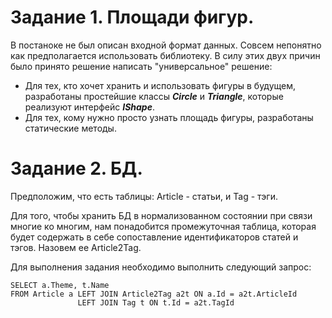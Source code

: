 ﻿# Задание 1. Площади фигур.
В постаноке не был описан входной формат данных. Совсем непонятно как предполагается использовать библиотеку. В силу этих двух причин было принято решение написать "универсальное" решение:
 - Для тех, кто хочет хранить и использовать фигуры в будущем, разработаны простейшие классы ***Circle*** и ***Triangle***, которые реализуют интерфейс ***IShape***.
 - Для тех, кому нужно просто узнать площадь фигуры, разработаны статические методы.

# Задание 2. БД.
Предположим, что есть таблицы: Article - статьи, и Tag - тэги. 

Для того, чтобы хранить БД в нормализованном состоянии при связи многие ко многим, нам понадобится промежуточная таблица, которая будет содержать в себе сопоставление идентификаторов статей и тэгов. Назовем ее Article2Tag.

Для выполнения задания необходимо выполнить следующий запрос:

<pre><code>SELECT a.Theme, t.Name 
FROM Article a LEFT JOIN Article2Tag a2t ON a.Id = a2t.ArticleId
               LEFT JOIN Tag t ON t.Id = a2t.TagId</code></pre>